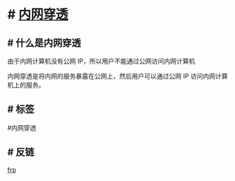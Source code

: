 # # [内网穿透](../index/point.md#内网穿透)

## # 什么是内网穿透

由于内网计算机没有公网 IP，所以用户不能通过公网访问内网计算机

内网穿透是将内网的服务暴露在公网上，然后用户可以通过公网 IP 访问内网计算机上的服务。

## # 标签

#内网穿透

## # 反链

[frp](frp.md)
